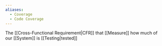 ```yaml
---
aliases:
  - Coverage
  - Code Coverage
---
```


The [[Cross-Functional Requirement|CFR]] that [[Measure]] how much of our [[System]] is [[Testing|tested]]
